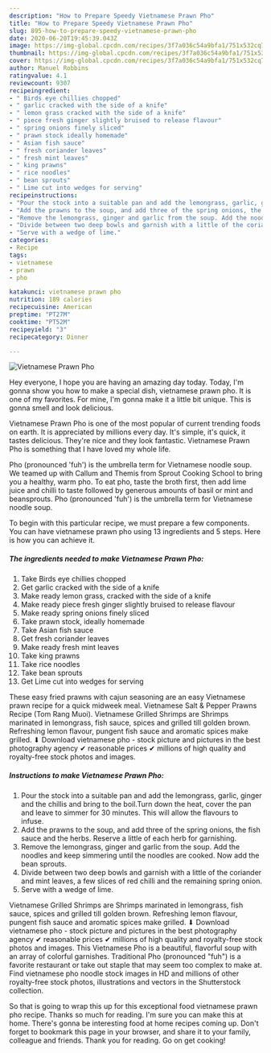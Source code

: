 ```yaml
---
description: "How to Prepare Speedy Vietnamese Prawn Pho"
title: "How to Prepare Speedy Vietnamese Prawn Pho"
slug: 895-how-to-prepare-speedy-vietnamese-prawn-pho
date: 2020-06-20T19:45:39.043Z
image: https://img-global.cpcdn.com/recipes/3f7a036c54a9bfa1/751x532cq70/vietnamese-prawn-pho-recipe-main-photo.jpg
thumbnail: https://img-global.cpcdn.com/recipes/3f7a036c54a9bfa1/751x532cq70/vietnamese-prawn-pho-recipe-main-photo.jpg
cover: https://img-global.cpcdn.com/recipes/3f7a036c54a9bfa1/751x532cq70/vietnamese-prawn-pho-recipe-main-photo.jpg
author: Manuel Robbins
ratingvalue: 4.1
reviewcount: 9307
recipeingredient:
- " Birds eye chillies chopped"
- " garlic cracked with the side of a knife"
- " lemon grass cracked with the side of a knife"
- " piece fresh ginger slightly bruised to release flavour"
- " spring onions finely sliced"
- " prawn stock ideally homemade"
- " Asian fish sauce"
- " fresh coriander leaves"
- " fresh mint leaves"
- " king prawns"
- " rice noodles"
- " bean sprouts"
- " Lime cut into wedges for serving"
recipeinstructions:
- "Pour the stock into a suitable pan and add the lemongrass, garlic, ginger and the chillis and bring to the boil.Turn down the heat, cover the pan and leave to simmer for 30 minutes. This will allow the flavours to infuse."
- "Add the prawns to the soup, and add three of the spring onions, the fish sauce and the herbs. Reserve a little of each herb for garnishing."
- "Remove the lemongrass, ginger and garlic from the soup. Add the noodles and keep simmering until the noodles are cooked. Now add the bean sprouts."
- "Divide between two deep bowls and garnish with a little of the coriander and mint leaves, a few slices of red chilli and the remaining spring onion."
- "Serve with a wedge of lime."
categories:
- Recipe
tags:
- vietnamese
- prawn
- pho

katakunci: vietnamese prawn pho 
nutrition: 189 calories
recipecuisine: American
preptime: "PT27M"
cooktime: "PT52M"
recipeyield: "3"
recipecategory: Dinner

---
```



![Vietnamese Prawn Pho](https://img-global.cpcdn.com/recipes/3f7a036c54a9bfa1/751x532cq70/vietnamese-prawn-pho-recipe-main-photo.jpg)

Hey everyone, I hope you are having an amazing day today. Today, I'm gonna show you how to make a special dish, vietnamese prawn pho. It is one of my favorites. For mine, I'm gonna make it a little bit unique. This is gonna smell and look delicious.

Vietnamese Prawn Pho is one of the most popular of current trending foods on earth. It is appreciated by millions every day. It's simple, it's quick, it tastes delicious. They're nice and they look fantastic. Vietnamese Prawn Pho is something that I have loved my whole life.

Pho (pronounced &#39;fuh&#39;) is the umbrella term for Vietnamese noodle soup. We teamed up with Callum and Themis from Sprout Cooking School to bring you a healthy, warm pho. To eat pho, taste the broth first, then add lime juice and chilli to taste followed by generous amounts of basil or mint and beansprouts. Pho (pronounced &#39;fuh&#39;) is the umbrella term for Vietnamese noodle soup.


To begin with this particular recipe, we must prepare a few components. You can have vietnamese prawn pho using 13 ingredients and 5 steps. Here is how you can achieve it.

<!--inarticleads1-->

##### The ingredients needed to make Vietnamese Prawn Pho:

1. Take  Birds eye chillies chopped
1. Get  garlic cracked with the side of a knife
1. Make ready  lemon grass, cracked with the side of a knife
1. Make ready  piece fresh ginger slightly bruised to release flavour
1. Make ready  spring onions finely sliced
1. Take  prawn stock, ideally homemade
1. Take  Asian fish sauce
1. Get  fresh coriander leaves
1. Make ready  fresh mint leaves
1. Take  king prawns
1. Take  rice noodles
1. Take  bean sprouts
1. Get  Lime cut into wedges for serving


These easy fried prawns with cajun seasoning are an easy Vietnamese prawn recipe for a quick midweek meal. Vietnamese Salt &amp; Pepper Prawns Recipe (Tom Rang Muoi). Vietnamese Grilled Shrimps are Shrimps marinated in lemongrass, fish sauce, spices and grilled till golden brown. Refreshing lemon flavour, pungent fish sauce and aromatic spices make grilled. ⬇ Download vietnamese pho - stock picture and pictures in the best photography agency ✔ reasonable prices ✔ millions of high quality and royalty-free stock photos and images. 

<!--inarticleads2-->

##### Instructions to make Vietnamese Prawn Pho:

1. Pour the stock into a suitable pan and add the lemongrass, garlic, ginger and the chillis and bring to the boil.Turn down the heat, cover the pan and leave to simmer for 30 minutes. This will allow the flavours to infuse.
1. Add the prawns to the soup, and add three of the spring onions, the fish sauce and the herbs. Reserve a little of each herb for garnishing.
1. Remove the lemongrass, ginger and garlic from the soup. Add the noodles and keep simmering until the noodles are cooked. Now add the bean sprouts.
1. Divide between two deep bowls and garnish with a little of the coriander and mint leaves, a few slices of red chilli and the remaining spring onion.
1. Serve with a wedge of lime.


Vietnamese Grilled Shrimps are Shrimps marinated in lemongrass, fish sauce, spices and grilled till golden brown. Refreshing lemon flavour, pungent fish sauce and aromatic spices make grilled. ⬇ Download vietnamese pho - stock picture and pictures in the best photography agency ✔ reasonable prices ✔ millions of high quality and royalty-free stock photos and images. This Vietnamese Pho is a beautiful, flavorful soup with an array of colorful garnishes. Traditional Pho (pronounced &#34;fuh&#34;) is a favorite restaurant or take out staple that may seem too complex to make at. Find vietnamese pho noodle stock images in HD and millions of other royalty-free stock photos, illustrations and vectors in the Shutterstock collection. 

So that is going to wrap this up for this exceptional food vietnamese prawn pho recipe. Thanks so much for reading. I'm sure you can make this at home. There's gonna be interesting food at home recipes coming up. Don't forget to bookmark this page in your browser, and share it to your family, colleague and friends. Thank you for reading. Go on get cooking!
